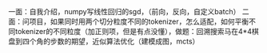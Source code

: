 一面：自我介绍，numpy写线性回归的sgd，（前向，反向，自定义batch）
二面：问项目，如果同时用两个切分粒度不同的tokenizer，怎么适配，如何平衡不同tokenizer的不同粒度（加正则项，但是有点没懂），做题：回溯搜索马在4*4棋盘到四个角的步数的期望，近似算法优化（建模成图，mcts）
